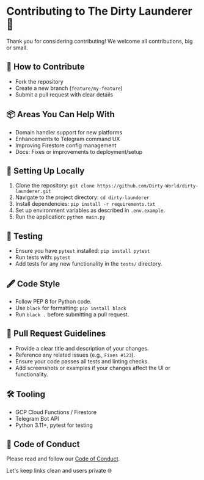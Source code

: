 # Contributing to The Dirty Launderer🧼

Thank you for considering contributing! We welcome all contributions, big or small.

## 🧼 How to Contribute

- Fork the repository
- Create a new branch (`feature/my-feature`)
- Submit a pull request with clear details

## 📦 Areas You Can Help With

- Domain handler support for new platforms
- Enhancements to Telegram command UX
- Improving Firestore config management
- Docs: Fixes or improvements to deployment/setup

## 🚀 Setting Up Locally

1. Clone the repository: `git clone https://github.com/Dirty-World/dirty-launderer.git`
2. Navigate to the project directory: `cd dirty-launderer`
3. Install dependencies: `pip install -r requirements.txt`
4. Set up environment variables as described in `.env.example`.
5. Run the application: `python main.py`

## 🧪 Testing

- Ensure you have `pytest` installed: `pip install pytest`
- Run tests with: `pytest`
- Add tests for any new functionality in the `tests/` directory.

## 🖋 Code Style

- Follow PEP 8 for Python code.
- Use `black` for formatting: `pip install black`
- Run `black .` before submitting a pull request.

## 🔄 Pull Request Guidelines

- Provide a clear title and description of your changes.
- Reference any related issues (e.g., `Fixes #123`).
- Ensure your code passes all tests and linting checks.
- Add screenshots or examples if your changes affect the UI or functionality.

## 🛠 Tooling

- GCP Cloud Functions / Firestore
- Telegram Bot API
- Python 3.11+, pytest for testing

## 🤝 Code of Conduct

Please read and follow our [Code of Conduct](CODE_OF_CONDUCT.md).

Let's keep links clean and users private 🌐